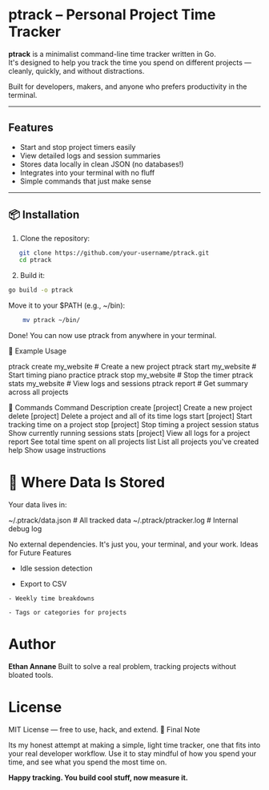 # ptrack – Personal Project Time Tracker

**ptrack** is a minimalist command-line time tracker written in Go.  
It's designed to help you track the time you spend on different projects — cleanly, quickly, and without distractions.

Built for developers, makers, and anyone who prefers productivity in the terminal.

---

## Features

- Start and stop project timers easily
-  View detailed logs and session summaries
-  Stores data locally in clean JSON (no databases!)
- Integrates into your terminal with no fluff
- Simple commands that just make sense

---

## 📦 Installation

1. Clone the repository:
```bash
   git clone https://github.com/your-username/ptrack.git
   cd ptrack
```
2. Build it:
```bash
go build -o ptrack
```
Move it to your $PATH (e.g., ~/bin):
```bash
    mv ptrack ~/bin/
```
Done! You can now use ptrack from anywhere in your terminal.

🧪 Example Usage

ptrack create my_website          # Create a new project
ptrack start my_website           # Start timing piano practice
ptrack stop my_website            # Stop the timer
ptrack stats my_website           # View logs and sessions
ptrack report                # Get summary across all projects

🧰 Commands
Command	Description
create [project]	Create a new project
delete [project]	Delete a project and all of its time logs
start [project]	Start tracking time on a project
stop [project]	Stop timing a project session
status	Show currently running sessions
stats [project]	View all logs for a project
report	See total time spent on all projects
list	List all projects you've created
help	Show usage instructions

# 📁 Where Data Is Stored

Your data lives in:

~/.ptrack/data.json       # All tracked data
~/.ptrack/ptracker.log    # Internal debug log

No external dependencies. It's just you, your terminal, and your work.
Ideas for Future Features

   - Idle session detection

   - Export to CSV

    - Weekly time breakdowns

    - Tags or categories for projects

# Author

**Ethan Annane**
Built to solve a real problem, tracking projects without bloated tools.
# License

MIT License — free to use, hack, and extend.
🎯 Final Note

Its my honest attempt at making a simple, light time tracker, one that fits into your real developer workflow.
Use it to stay mindful of how you spend your time, and see what you spend the most time on.

   **Happy tracking. You build cool stuff, now measure it.**

